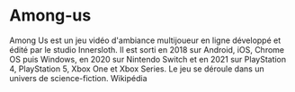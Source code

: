 # Among-us

Among Us est un jeu vidéo d'ambiance multijoueur en ligne développé et édité par le studio Innersloth. Il est sorti en 2018 sur Android, iOS, Chrome OS puis Windows, en 2020 sur Nintendo Switch et en 2021 sur PlayStation 4, PlayStation 5, Xbox One et Xbox Series. Le jeu se déroule dans un univers de science-fiction. Wikipédia